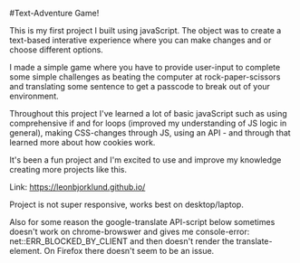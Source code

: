 #Text-Adventure Game!

This is my first project I built using javaScript. The object was to create a text-based interative experience where you can make changes and or choose different options. 

I made a simple game where you have to provide user-input to complete some simple challenges as beating the computer at rock-paper-scissors and translating some sentence to get a passcode to break out of your environment.

 Throughout this project I've learned a lot of basic javaScript such as using comprehensive if and for loops (improved my understanding of JS logic in general), making CSS-changes through JS, using an API - and through that learned more about how cookies work. 
 
 It's been a fun project and I'm excited to use and improve my knowledge creating more projects like this. 

Link: https://leonbjorklund.github.io/

Project is not super responsive, works best on desktop/laptop. 

Also for some reason the google-translate API-script below sometimes doesn't work on chrome-browswer and gives me console-error: net::ERR_BLOCKED_BY_CLIENT and then doesn't render the translate-element. On Firefox there doesn't seem to be an issue.

<script type="text/javascript" charset="UTF-8" src="https://translate.googleapis.com/_/translate_http/_/js/k=translate_http.tr.en_US.gCTwf0GZEAw.O/d=1/exm=el_conf/ed=1/rs=AN8SPfoP-ZGN-qHHxi5dM0EEICNP69DsLw/m=el_main"></script>



 

